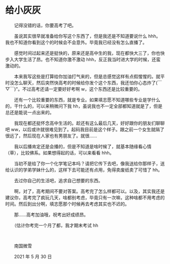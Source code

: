 # 给小灰灰

　　记得没错的话，你要高考了吧。

　　虽说其实很早就准备给你写这个东西了，但是我还是不知道要说什么 hhh。我也不知道你看到这个的时候会不会意外。毕竟我已经没有怎么直播了。

　　感觉时间过起来还是挺快的，原来还是高中生的我，现在都快大三了，你也快步入大学生活了昂。也不知道你激不激动 hhh，反正我当时进大学的时候，还蛮激动的。

　　本来我写这些是打算给你加油打气来的，但是总感觉这样有点假惺惺的。就平时没怎么聊天，然后突然快高考的时候给你发个这个东西，我还怕你心态炸了(￣▽￣)"。不过高考还请一定要好好考啊 w，这个东西还是比较重要的。

　　还有一个比较重要的东西，就是专业。如果填志愿不知道哪些专业是学什么的，干什么的，可以来稍微问下我 hh，虽说我也不一定全部都知道就是了，但是总还是能说一点出来的。

　　我现在都还挺怀念高中生活的。趁还有这么最后几天，好好跟你的朋友们聊聊吧 ww，以后或许就很难见到了。起码我目前是这个样子。跟之前一个女生就隔了很远了，然后现在人家也有男朋友了。就很……

　　我以后播肯定还是会播的，但是不知道是啥时候了，就基本随缘看心情（草），比较佛系。如果想得起的话，可以来看看 hhh。

　　当初不是给了你一个化学笔记本吗？请把它传下去吧，像我送给你那样子，送给认识的学弟学妹什么的，这样下去可能还有点用，免得卖废纸卖了可惜了 hh。

　　去过你自己的生活吧，追求自己想要的东西。

　　啊，对了，高考期间不要对答案。高考完了怎么样都可以。以及，其实我还是建议你，高考完了疯玩几天，啥都别考虑，毕竟只有一次嘛，这种啥都不用考虑的时间。然后到出分啊，填志愿那个时候再去考虑其实也不迟的。

　　那……高考加油哦，祝考出好成绩昂。

　　（估计你考完一个月了都，我才期末考试 hh

<br>

　　南国微雪​

　　2021 年 5 月 30 日

